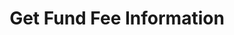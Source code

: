 ---
title: Get Fund Fee Information
position_number: 6
type: get
description: /future/user/v1/balance/funding-rate-list
parameters:
    -
        name: symbol
        type: string
        mandatory: true
        default: N/A
        description: "Trading pairs (queries all trading pairs if not passed)\t"
        ranges:
    -
        name: direction
        type: string
        mandatory: false
        default: NEXT
        description: "Direction（PREV:Previous page；NEXT:Next page）\t"
        ranges: PREV;NEXT
    -
        name: id
        type: integer
        mandatory: false
        default: N/A
        description: id
        ranges:
    -
        name: limit
        type: integer
        mandatory: false
        default: 10
        description: "Limit\t"
        ranges:
    -
        name: startTime
        type: integer
        mandatory: false
        default: N/A
        description: Start time
        ranges:
    -
        name: endTime
        type: integer
        mandatory: false
        default: N/A
        description: End time
        ranges:
        
content_markdown: |-

              #### **Limit Flow Rules**

              200/s/apikey
left_code_blocks:
    -
        code_block: "public void getMarketConfig() {\r\n\tString text = HttpUtil.get(URL + \"/data/api/user/v1/getMarketConfig\");\r\n\tSystem.out.println(text);\r\n}"
        title: Java
        language: java
right_code_blocks:
    - code_block: |-
        {
          "error": {
            "code": "",
            "msg": ""
          },
          "msgInfo": "",
          "result": {
            "hasNext": false, //Is there a next page
            "hasPrev": false, //Is there a previous page
            "items": [ //Datasheets
              {
                "cast": 0, //Fund fee
                "coin": "", //Currency
                "createdTime": 0, //Time
                "id": 0, //id
                "positionSide": "", //Direction
                "symbol": "" //Trading pair
              }
            ]
          },
          "returnCode": 0
        }
      title: Response
      language: json
---